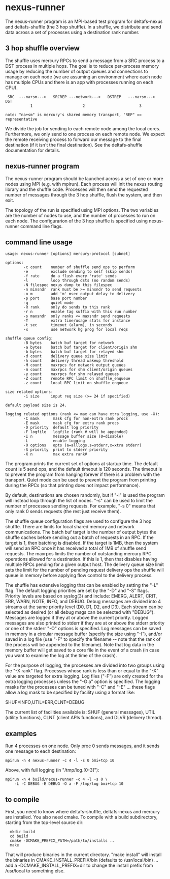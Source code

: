 # nexus-runner

The nexus-runner program is an MPI-based test program for deltafs-nexus
and deltafs-shuffle (the 3 hop shuffle).  In a shuffle, we distribute
and send data across a set of processes using a destination rank number.

## 3 hop shuffle overview

The shuffle uses mercury RPCs to send a message from a SRC process
to a DST process in multiple hops.  The goal is to reduce per-process
memory usage by reducing the number of output queues and connections
to manage on each node (we are assuming an environment where each node
has multiple CPUs and there is an app with processes running on each
CPU).

```
 SRC  ---na+sm--->   SRCREP ---network--->   DSTREP   ---na+sm--->  DST
           1                      2                        3

note: "na+sm" is mercury's shared memory transport, "REP" == representative
```

We divide the job for sending to each remote node among the local
cores.  Furthermore, we only send to one process on each remote node.
We expect the remote receiving process to forward our message to
the final destination (if it isn't the final destination).  See
the deltafs-shuffle documentation for details.

## nexus-runner program

The nexus-runner program should be launched across a set of
one or more nodes using MPI (e.g. with mpirun).  Each process will
init the nexus routing library and the shuffle code.  Processes
will then send the requested number of messages through the 3 hop
shuffle, flush the system, and then exit.

The topology of the run is specified using MPI options.
The two variables are the number of nodes to use, and the number
of processes to run on each node.  The configurarion of the
3 hop shuffle is specified using nexus-runner command line
flags.

## command line usage

```
usage: nexus-runner [options] mercury-protocol [subnet]

options:
        -c count    number of shuffle send ops to perform
        -e          exclude sending to self (skip sends)
        -f rate     do a flush every 'rate' sends
        -l          loop through dsts (no random sends)
        -N filespec nexus dump to this filespec
        -n minsndr  rank must be >= minsndr to send requests
        -o m        add 'm' msec output delay to delivery
        -p port     base port number
        -q          quiet mode
        -R rank     only do sends to this rank
        -r n        enable tag suffix with this run number
        -s maxsndr  only ranks <= maxsndr send requests
        -T          extra time/usage stats for instance
        -t sec      timeout (alarm), in seconds
        -x          use network hg prog for local reqs

shuffle queue config:
        -B bytes    batch buf target for network
        -a bytes    batch buf target for client/origin shm
        -b bytes    batch buf target for relayed shm
        -d count    delivery queue size limit
        -h count    delivery thread wakeup threshold
        -M count    maxrpcs for network output queues
        -m count    maxrpcs for shm client/origin queues
        -y count    maxrpcs for shm relayed queues
        -Z count    remote RPC limit on shuffle_enqueue
        -z count    local RPC limit on shuffle_enqueue

size related options:
        -i size     input req size (>= 24 if specified)

default payload size is 24.

logging related options (rank <= max can have xtra logging, use -X):
        -C mask      mask cfg for non-extra rank procs
        -E mask      mask cfg for extra rank procs
        -D priority  default log priority
        -F logfile   logfile (rank # will be appended)
        -I n         message buffer size (0=disable)
        -L           enable logging
        -O options   opts (a=alllogs,s=stderr,x=xtra stderr)
        -S priority  print to stderr priority
        -X n         max extra rank#

```

The program prints the current set of options at startup time.
The default count is 5 send ops, and the default timeout is 120
seconds.  The timeout is to prevent the program from hanging forever if
there is a problem with the transport.   Quiet mode can be used
to prevent the program from printing during the RPCs (so that printing
does not impact performance).

By default, destinations are chosen randomly, but if "-l" is used
the program will instead loop through the list of nodes.  "-s" can
be used to limit the number of processes sending requests.  For example,
"-s 0" means that only rank 0 sends requests (the rest just receive
them).

The shuffle queue configuration flags are used to configure the 3
hop shuffle.  There are limits for local shared memory and network
communications.  The batch buf target is the number of output bytes the
shuffle caches before sending out a batch of requests in an RPC.
If the target is 1, then batching is disabled.  If the target is
1MB, then the system will send an RPC once it has received a total
of 1MB of shuffle send requests.  The maxrpcs limits the number of
outstanding mercury RPC operations allowed for a destination.  If
this is 1, then that disables having multiple RPCs pending for a
given output host.  The delivery queue size limit sets the limit
for the number of pending request delivery ops the shuffle will
queue in memory before applying flow control to the delivery process.

The shuffle has extensive logging that can be enabled by setting
the "-L" flag.  The default logging priorities are set by the "-D"
and "-S" flags.  Priority levels are based on syslog(3) and include:
EMERG, ALERT, CRIT, ERR, WARN, NOTE, INFO, and DEBUG.  Debug
messages are divided into 4 streams at the same priority level
(D0, D1, D2, and D3).  Each stream can be selected as desired (or
all debug msgs can be selected with "DEBUG").  Messages are logged
if they at or above the current priority.  Logged messages are also
printed to stderr if they are at or above the stderr priority or
one of the stderr "-O" options is specified.   Log messages can
be saved in memory in a circular message buffer (specify the size
using "-I"), and/or saved in a log file (use "-F" to specify the
filename -- note that the rank of the process will be appended to
the filename).  Note that log data in the memory buffer will get
saved to a core file in the event of a crash (in case you want
to examine the log at the time of the crash).

For the purpose of logging, the processes are divided into two
groups using the "-X rank" flag.  Processes whose rank is less
than or equal to the "-X" value are targeted for extra logging.
Log files ("-F") are only created for the extra logging processes
unless the "-O a" option is specified.  The logging masks for
the processes can be tuned with "-C" and "-E" ... these flags
allow a log mask to be specified by facility using a format like:

SHUF=INFO,UTIL=ERR,CLNT=DEBUG

The current list of facilities available is: SHUF (general messages),
UTIL (utility functions), CLNT (client APIs functions), and DLVR
(delivery thread).

## examples

Run 4 processes on one node.  Only proc 0 sends messages, and it
sends one message to each destination:

```
mpirun -n 4 nexus-runner -c 4 -l -s 0 bmi+tcp 10

```

Above, with full logging (in "/tmp/log.[0-3]"):
```
mpirun -n 4 build/nexus-runner -c 4 -l -s 0 \
	-L -C DEBUG -E DEBUG -O a -F /tmp/log bmi+tcp 10

```

## to compile

First, you need to know where deltafs-shuffle, deltafs-nexus and mercury
are installed.  You also need cmake.  To compile with a build subdirectory,
starting from the top-level source dir:

```
  mkdir build
  cd build
  cmake -DCMAKE_PREFIX_PATH=/path/to/installs ..
  make
```

That will produce binaries in the current directory.  "make install"
will install the binaries in CMAKE_INSTALL_PREFIX/bin (defaults to
/usr/local/bin) ... add a -DCMAKE_INSTALL_PREFIX=dir to change the
install prefix from /usr/local to something else.
